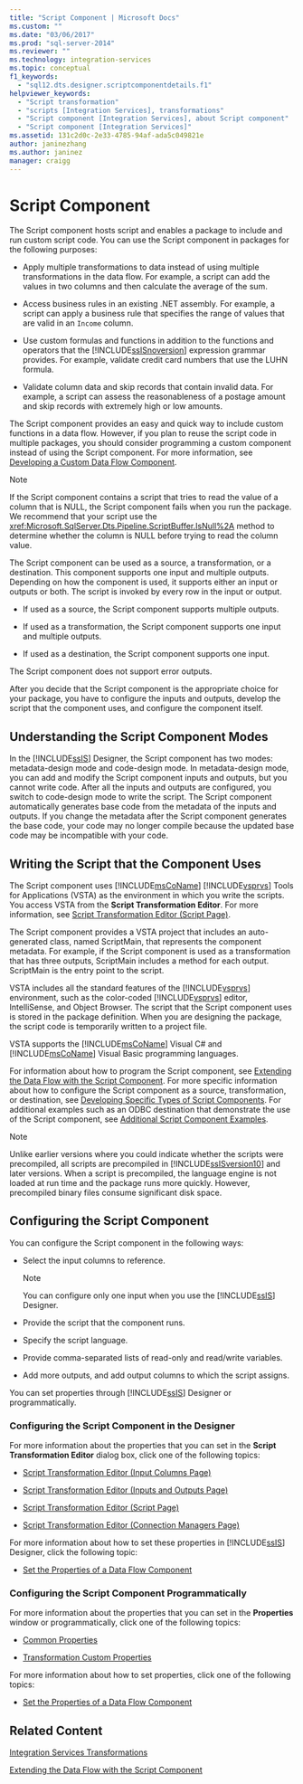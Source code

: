 ```yaml
---
title: "Script Component | Microsoft Docs"
ms.custom: ""
ms.date: "03/06/2017"
ms.prod: "sql-server-2014"
ms.reviewer: ""
ms.technology: integration-services
ms.topic: conceptual
f1_keywords: 
  - "sql12.dts.designer.scriptcomponentdetails.f1"
helpviewer_keywords: 
  - "Script transformation"
  - "scripts [Integration Services], transformations"
  - "Script component [Integration Services], about Script component"
  - "Script component [Integration Services]"
ms.assetid: 131c2d0c-2e33-4785-94af-ada5c049821e
author: janinezhang
ms.author: janinez
manager: craigg
---
```

# Script Component
  The Script component hosts script and enables a package to include and run custom script code. You can use the Script component in packages for the following purposes:  
  
-   Apply multiple transformations to data instead of using multiple transformations in the data flow. For example, a script can add the values in two columns and then calculate the average of the sum.  
  
-   Access business rules in an existing .NET assembly. For example, a script can apply a business rule that specifies the range of values that are valid in an `Income` column.  
  
-   Use custom formulas and functions in addition to the functions and operators that the [!INCLUDE[ssISnoversion](../../../includes/ssisnoversion-md.md)] expression grammar provides. For example, validate credit card numbers that use the LUHN formula.  
  
-   Validate column data and skip records that contain invalid data. For example, a script can assess the reasonableness of a postage amount and skip records with extremely high or low amounts.  
  
 The Script component provides an easy and quick way to include custom functions in a data flow. However, if you plan to reuse the script code in multiple packages, you should consider programming a custom component instead of using the Script component. For more information, see [Developing a Custom Data Flow Component](../../extending-packages-custom-objects/data-flow/developing-a-custom-data-flow-component.md).  
  
> [!NOTE]  
>  If the Script component contains a script that tries to read the value of a column that is NULL, the Script component fails when you run the package. We recommend that your script use the <xref:Microsoft.SqlServer.Dts.Pipeline.ScriptBuffer.IsNull%2A> method to determine whether the column is NULL before trying to read the column value.  
  
 The Script component can be used as a source, a transformation, or a destination. This component supports one input and multiple outputs. Depending on how the component is used, it supports either an input or outputs or both. The script is invoked by every row in the input or output.  
  
-   If used as a source, the Script component supports multiple outputs.  
  
-   If used as a transformation, the Script component supports one input and multiple outputs.  
  
-   If used as a destination, the Script component supports one input.  
  
 The Script component does not support error outputs.  
  
 After you decide that the Script component is the appropriate choice for your package, you have to configure the inputs and outputs, develop the script that the component uses, and configure the component itself.  
  
## Understanding the Script Component Modes  
 In the [!INCLUDE[ssIS](../../../includes/ssis-md.md)] Designer, the Script component has two modes: metadata-design mode and code-design mode. In metadata-design mode, you can add and modify the Script component inputs and outputs, but you cannot write code. After all the inputs and outputs are configured, you switch to code-design mode to write the script. The Script component automatically generates base code from the metadata of the inputs and outputs. If you change the metadata after the Script component generates the base code, your code may no longer compile because the updated base code may be incompatible with your code.  
  
## Writing the Script that the Component Uses  
 The Script component uses [!INCLUDE[msCoName](../../../includes/msconame-md.md)] [!INCLUDE[vsprvs](../../../includes/vsprvs-md.md)] Tools for Applications (VSTA) as the environment in which you write the scripts. You access VSTA from the **Script Transformation Editor**. For more information, see [Script Transformation Editor &#40;Script Page&#41;](../../script-transformation-editor-script-page.md).  
  
 The Script component provides a VSTA project that includes an auto-generated class, named ScriptMain, that represents the component metadata. For example, if the Script component is used as a transformation that has three outputs, ScriptMain includes a method for each output. ScriptMain is the entry point to the script.  
  
 VSTA includes all the standard features of the [!INCLUDE[vsprvs](../../../includes/vsprvs-md.md)] environment, such as the color-coded [!INCLUDE[vsprvs](../../../includes/vsprvs-md.md)] editor, IntelliSense, and Object Browser. The script that the Script component uses is stored in the package definition. When you are designing the package, the script code is temporarily written to a project file.  
  
 VSTA supports the [!INCLUDE[msCoName](../../../includes/msconame-md.md)] Visual C# and [!INCLUDE[msCoName](../../../includes/msconame-md.md)] Visual Basic programming languages.  
  
 For information about how to program the Script component, see [Extending the Data Flow with the Script Component](script-component.md). For more specific information about how to configure the Script component as a source, transformation, or destination, see [Developing Specific Types of Script Components](../../extending-packages-scripting-data-flow-script-component-types/developing-specific-types-of-script-components.md). For additional examples such as an ODBC destination that demonstrate the use of the Script component, see [Additional Script Component Examples](../../extending-packages-scripting-data-flow-script-component-examples/additional-script-component-examples.md).  
  
> [!NOTE]  
>  Unlike earlier versions where you could indicate whether the scripts were precompiled, all scripts are precompiled in [!INCLUDE[ssISversion10](../../../includes/ssisversion10-md.md)] and later versions. When a script is precompiled, the language engine is not loaded at run time and the package runs more quickly. However, precompiled binary files consume significant disk space.  
  
## Configuring the Script Component  
 You can configure the Script component in the following ways:  
  
-   Select the input columns to reference.  
  
    > [!NOTE]  
    >  You can configure only one input when you use the [!INCLUDE[ssIS](../../../includes/ssis-md.md)] Designer.  
  
-   Provide the script that the component runs.  
  
-   Specify the script language.  
  
-   Provide comma-separated lists of read-only and read/write variables.  
  
-   Add more outputs, and add output columns to which the script assigns.  
  
 You can set properties through [!INCLUDE[ssIS](../../../includes/ssis-md.md)] Designer or programmatically.  
  
### Configuring the Script Component in the Designer  
 For more information about the properties that you can set in the **Script Transformation Editor** dialog box, click one of the following topics:  
  
-   [Script Transformation Editor &#40;Input Columns Page&#41;](../../script-transformation-editor-input-columns-page.md)  
  
-   [Script Transformation Editor &#40;Inputs and Outputs Page&#41;](../../script-transformation-editor-inputs-and-outputs-page.md)  
  
-   [Script Transformation Editor &#40;Script Page&#41;](../../script-transformation-editor-script-page.md)  
  
-   [Script Transformation Editor &#40;Connection Managers Page&#41;](../../script-transformation-editor-connection-managers-page.md)  
  
 For more information about how to set these properties in [!INCLUDE[ssIS](../../../includes/ssis-md.md)] Designer, click the following topic:  
  
-   [Set the Properties of a Data Flow Component](../set-the-properties-of-a-data-flow-component.md)  
  
### Configuring the Script Component Programmatically  
 For more information about the properties that you can set in the **Properties** window or programmatically, click one of the following topics:  
  
-   [Common Properties](../../common-properties.md)  
  
-   [Transformation Custom Properties](transformation-custom-properties.md)  
  
 For more information about how to set properties, click one of the following topics:  
  
-   [Set the Properties of a Data Flow Component](../set-the-properties-of-a-data-flow-component.md)  
  
## Related Content  
 [Integration Services Transformations](integration-services-transformations.md)  
  
 [Extending the Data Flow with the Script Component](script-component.md)  
  
  
